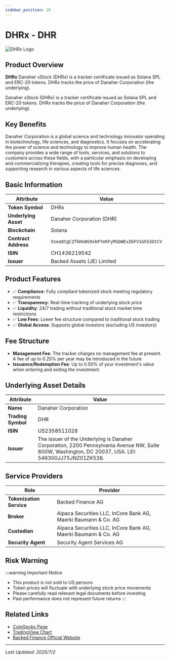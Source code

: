 ```yaml
---
sidebar_position: 20
---
```


# DHRx - DHR

![DHRx Logo](/img/tokens/dhrx.svg)

## Product Overview

**DHRx** Danaher xStock (DHRx) is a tracker certificate issued as Solana SPL and ERC-20 tokens. DHRx tracks the price of Danaher Corporation (the underlying).

Danaher xStock (DHRx) is a tracker certificate issued as Solana SPL and ERC-20 tokens. DHRx tracks the price of Danaher Corporation (the underlying).

## Key Benefits

Danaher Corporation is a global science and technology innovator operating in biotechnology, life sciences, and diagnostics. It focuses on accelerating the power of science and technology to improve human health. The company provides a wide range of tools, services, and solutions to customers across these fields, with a particular emphasis on developing and commercializing therapies, creating tools for precise diagnoses, and supporting research in various aspects of life sciences.

## Basic Information

| Attribute | Value |
|------|----|
| **Token Symbol** | DHRx |
| **Underlying Asset** | Danaher Corporation (DHR) |
| **Blockchain** | Solana |
| **Contract Address** | `Xseo8tgCZfkHxWS9xbFYeKFyMSbWEvZGFV1Gh53GtCV` |
| **ISIN** | CH1436219542 |
| **Issuer** | Backed Assets (JE) Limited |

## Product Features

- ✅ **Compliance**: Fully compliant tokenized stock meeting regulatory requirements
- ✅ **Transparency**: Real-time tracking of underlying stock price
- ✅ **Liquidity**: 24/7 trading without traditional stock market time restrictions
- ✅ **Low Fees**: Lower fee structure compared to traditional stock trading
- ✅ **Global Access**: Supports global investors (excluding US investors)

## Fee Structure

- **Management Fee**: The tracker charges no management fee at present. A fee of up to 0.25% per year may be introduced in the future
- **Issuance/Redemption Fee**: Up to 0.50% of your investment's value when entering and exiting the investment

## Underlying Asset Details

| Attribute | Value |
|------|----|
| **Name** | Danaher Corporation |
| **Trading Symbol** | DHR |
| **ISIN** | US2358511028 |
| **Issuer** | The issuer of the Underlying is Danaher Corporation, 2200 Pennsylvania Avenue NW, Suite 800W, Washington, DC 20037, USA. LEI: 549300JJ75JNZ01ZK538. |

## Service Providers

| Role | Provider |
|------|----|
| **Tokenization Service** | Backed Finance AG |
| **Broker** | Alpaca Securities LLC, InCore Bank AG, Maerki Baumann & Co. AG |
| **Custodian** | Alpaca Securities LLC, InCore Bank AG, Maerki Baumann & Co. AG |
| **Security Agent** | Security Agent Services AG |

## Risk Warning

:::warning Important Notice
- This product is not sold to US persons
- Token prices will fluctuate with underlying stock price movements
- Please carefully read relevant legal documents before investing
- Past performance does not represent future returns
:::

## Related Links

- [CoinGecko Page](https://www.coingecko.com/)
- [TradingView Chart](https://www.tradingview.com/)
- [Backed Finance Official Website](https://backed.fi/)

---

*Last Updated: 2025/7/2*
